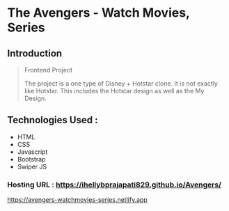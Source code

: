 # The Avengers - Watch Movies, Series

## Introduction
>  Frontend Project
>  
>  The project is a one type of Disney + Hotstar clone. It is not exactly like Hotstar. This includes the Hotstar design as well as the My Design.

## Technologies Used :
- HTML
- CSS
- Javascript
- Bootstrap
- Swiper JS

### Hosting URL : https://ihellybprajapati829.github.io/Avengers/
https://avengers-watchmovies-series.netlify.app

